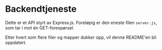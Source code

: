 # Backendtjeneste

Dette er et API styrt av Express.js. Foreløpig er den eneste filen `server.js`, som tar i mot én GET-forespørsel.

Etter hvert som flere filer og mapper dukker opp, vil denne README'en bli oppdatert.

